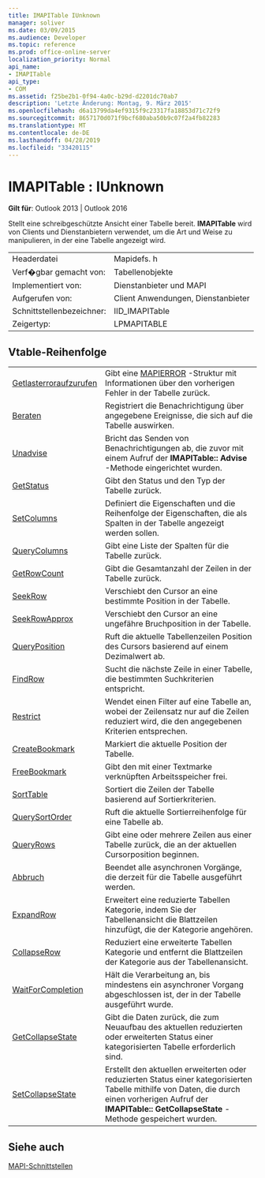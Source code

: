 ```yaml
---
title: IMAPITable IUnknown
manager: soliver
ms.date: 03/09/2015
ms.audience: Developer
ms.topic: reference
ms.prod: office-online-server
localization_priority: Normal
api_name:
- IMAPITable
api_type:
- COM
ms.assetid: f25be2b1-0f94-4a0c-b29d-d2201dc70ab7
description: 'Letzte Änderung: Montag, 9. März 2015'
ms.openlocfilehash: d6a13799da4ef9315f9c23317fa18853d71c72f9
ms.sourcegitcommit: 8657170d071f9bcf680aba50b9c07f2a4fb82283
ms.translationtype: MT
ms.contentlocale: de-DE
ms.lasthandoff: 04/28/2019
ms.locfileid: "33420115"
---
```

# <a name="imapitable--iunknown"></a>IMAPITable : IUnknown

  
  
**Gilt für**: Outlook 2013 | Outlook 2016 
  
Stellt eine schreibgeschützte Ansicht einer Tabelle bereit. **IMAPITable** wird von Clients und Dienstanbietern verwendet, um die Art und Weise zu manipulieren, in der eine Tabelle angezeigt wird. 
  
|||
|:-----|:-----|
|Headerdatei  <br/> |Mapidefs. h  <br/> |
|Verf�gbar gemacht von:  <br/> |Tabellenobjekte  <br/> |
|Implementiert von:  <br/> |Dienstanbieter und MAPI  <br/> |
|Aufgerufen von:  <br/> |Client Anwendungen, Dienstanbieter  <br/> |
|Schnittstellenbezeichner:  <br/> |IID_IMAPITable  <br/> |
|Zeigertyp:  <br/> |LPMAPITABLE  <br/> |
   
## <a name="vtable-order"></a>Vtable-Reihenfolge

|||
|:-----|:-----|
|[Getlasterroraufzurufen](imapitable-getlasterror.md) <br/> |Gibt eine [MAPIERROR](mapierror.md) -Struktur mit Informationen über den vorherigen Fehler in der Tabelle zurück.  <br/> |
|[Beraten](imapitable-advise.md) <br/> |Registriert die Benachrichtigung über angegebene Ereignisse, die sich auf die Tabelle auswirken.  <br/> |
|[Unadvise](imapitable-unadvise.md) <br/> |Bricht das Senden von Benachrichtigungen ab, die zuvor mit einem Aufruf der **IMAPITable:: Advise** -Methode eingerichtet wurden.  <br/> |
|[GetStatus](imapitable-getstatus.md) <br/> |Gibt den Status und den Typ der Tabelle zurück.  <br/> |
|[SetColumns](imapitable-setcolumns.md) <br/> |Definiert die Eigenschaften und die Reihenfolge der Eigenschaften, die als Spalten in der Tabelle angezeigt werden sollen.  <br/> |
|[QueryColumns](imapitable-querycolumns.md) <br/> |Gibt eine Liste der Spalten für die Tabelle zurück.  <br/> |
|[GetRowCount](imapitable-getrowcount.md) <br/> |Gibt die Gesamtanzahl der Zeilen in der Tabelle zurück.  <br/> |
|[SeekRow](imapitable-seekrow.md) <br/> |Verschiebt den Cursor an eine bestimmte Position in der Tabelle.  <br/> |
|[SeekRowApprox](imapitable-seekrowapprox.md) <br/> |Verschiebt den Cursor an eine ungefähre Bruchposition in der Tabelle.  <br/> |
|[QueryPosition](imapitable-queryposition.md) <br/> |Ruft die aktuelle Tabellenzeilen Position des Cursors basierend auf einem Dezimalwert ab.  <br/> |
|[FindRow](imapitable-findrow.md) <br/> |Sucht die nächste Zeile in einer Tabelle, die bestimmten Suchkriterien entspricht.  <br/> |
|[Restrict](imapitable-restrict.md) <br/> |Wendet einen Filter auf eine Tabelle an, wobei der Zeilensatz nur auf die Zeilen reduziert wird, die den angegebenen Kriterien entsprechen.  <br/> |
|[CreateBookmark](imapitable-createbookmark.md) <br/> |Markiert die aktuelle Position der Tabelle.  <br/> |
|[FreeBookmark](imapitable-freebookmark.md) <br/> |Gibt den mit einer Textmarke verknüpften Arbeitsspeicher frei.  <br/> |
|[SortTable](imapitable-sorttable.md) <br/> |Sortiert die Zeilen der Tabelle basierend auf Sortierkriterien.  <br/> |
|[QuerySortOrder](imapitable-querysortorder.md) <br/> |Ruft die aktuelle Sortierreihenfolge für eine Tabelle ab.  <br/> |
|[QueryRows](imapitable-queryrows.md) <br/> |Gibt eine oder mehrere Zeilen aus einer Tabelle zurück, die an der aktuellen Cursorposition beginnen.  <br/> |
|[Abbruch](imapitable-abort.md) <br/> |Beendet alle asynchronen Vorgänge, die derzeit für die Tabelle ausgeführt werden.  <br/> |
|[ExpandRow](imapitable-expandrow.md) <br/> |Erweitert eine reduzierte Tabellen Kategorie, indem Sie der Tabellenansicht die Blattzeilen hinzufügt, die der Kategorie angehören.  <br/> |
|[CollapseRow](imapitable-collapserow.md) <br/> |Reduziert eine erweiterte Tabellen Kategorie und entfernt die Blattzeilen der Kategorie aus der Tabellenansicht.  <br/> |
|[WaitForCompletion](imapitable-waitforcompletion.md) <br/> |Hält die Verarbeitung an, bis mindestens ein asynchroner Vorgang abgeschlossen ist, der in der Tabelle ausgeführt wurde.  <br/> |
|[GetCollapseState](imapitable-getcollapsestate.md) <br/> |Gibt die Daten zurück, die zum Neuaufbau des aktuellen reduzierten oder erweiterten Status einer kategorisierten Tabelle erforderlich sind.  <br/> |
|[SetCollapseState](imapitable-setcollapsestate.md) <br/> |Erstellt den aktuellen erweiterten oder reduzierten Status einer kategorisierten Tabelle mithilfe von Daten, die durch einen vorherigen Aufruf der **IMAPITable:: GetCollapseState** -Methode gespeichert wurden.  <br/> |
   
## <a name="see-also"></a>Siehe auch



[MAPI-Schnittstellen](mapi-interfaces.md)

